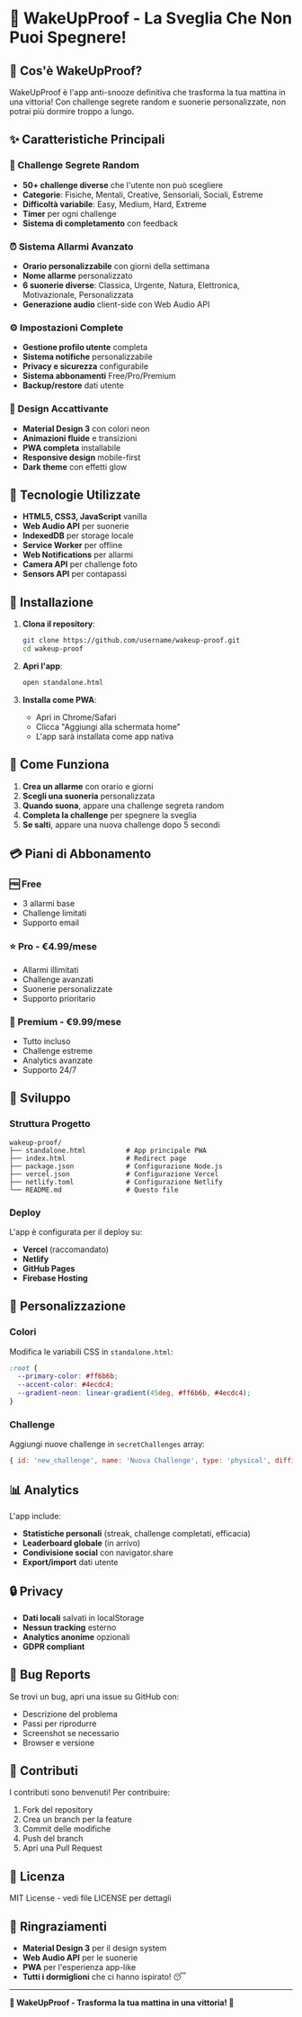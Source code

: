 # 🚨 WakeUpProof - La Sveglia Che Non Puoi Spegnere!

## 🎯 Cos'è WakeUpProof?

WakeUpProof è l'app anti-snooze definitiva che trasforma la tua mattina in una vittoria! Con challenge segrete random e suonerie personalizzate, non potrai più dormire troppo a lungo.

## ✨ Caratteristiche Principali

### 🎲 Challenge Segrete Random
- **50+ challenge diverse** che l'utente non può scegliere
- **Categorie**: Fisiche, Mentali, Creative, Sensoriali, Sociali, Estreme
- **Difficoltà variabile**: Easy, Medium, Hard, Extreme
- **Timer** per ogni challenge
- **Sistema di completamento** con feedback

### ⏰ Sistema Allarmi Avanzato
- **Orario personalizzabile** con giorni della settimana
- **Nome allarme** personalizzato
- **6 suonerie diverse**: Classica, Urgente, Natura, Elettronica, Motivazionale, Personalizzata
- **Generazione audio** client-side con Web Audio API

### ⚙️ Impostazioni Complete
- **Gestione profilo utente** completa
- **Sistema notifiche** personalizzabile
- **Privacy e sicurezza** configurabile
- **Sistema abbonamenti** Free/Pro/Premium
- **Backup/restore** dati utente

### 🎨 Design Accattivante
- **Material Design 3** con colori neon
- **Animazioni fluide** e transizioni
- **PWA completa** installabile
- **Responsive design** mobile-first
- **Dark theme** con effetti glow

## 🚀 Tecnologie Utilizzate

- **HTML5, CSS3, JavaScript** vanilla
- **Web Audio API** per suonerie
- **IndexedDB** per storage locale
- **Service Worker** per offline
- **Web Notifications** per allarmi
- **Camera API** per challenge foto
- **Sensors API** per contapassi

## 📱 Installazione

1. **Clona il repository**:
   ```bash
   git clone https://github.com/username/wakeup-proof.git
   cd wakeup-proof
   ```

2. **Apri l'app**:
   ```bash
   open standalone.html
   ```

3. **Installa come PWA**:
   - Apri in Chrome/Safari
   - Clicca "Aggiungi alla schermata home"
   - L'app sarà installata come app nativa

## 🎯 Come Funziona

1. **Crea un allarme** con orario e giorni
2. **Scegli una suoneria** personalizzata
3. **Quando suona**, appare una challenge segreta random
4. **Completa la challenge** per spegnere la sveglia
5. **Se salti**, appare una nuova challenge dopo 5 secondi

## 💳 Piani di Abbonamento

### 🆓 Free
- 3 allarmi base
- Challenge limitati
- Supporto email

### ⭐ Pro - €4.99/mese
- Allarmi illimitati
- Challenge avanzati
- Suonerie personalizzate
- Supporto prioritario

### 💎 Premium - €9.99/mese
- Tutto incluso
- Challenge estreme
- Analytics avanzate
- Supporto 24/7

## 🔧 Sviluppo

### Struttura Progetto
```
wakeup-proof/
├── standalone.html          # App principale PWA
├── index.html               # Redirect page
├── package.json             # Configurazione Node.js
├── vercel.json              # Configurazione Vercel
├── netlify.toml             # Configurazione Netlify
└── README.md                # Questo file
```

### Deploy
L'app è configurata per il deploy su:
- **Vercel** (raccomandato)
- **Netlify**
- **GitHub Pages**
- **Firebase Hosting**

## 🎨 Personalizzazione

### Colori
Modifica le variabili CSS in `standalone.html`:
```css
:root {
  --primary-color: #ff6b6b;
  --accent-color: #4ecdc4;
  --gradient-neon: linear-gradient(45deg, #ff6b6b, #4ecdc4);
}
```

### Challenge
Aggiungi nuove challenge in `secretChallenges` array:
```javascript
{ id: 'new_challenge', name: 'Nuova Challenge', type: 'physical', difficulty: 'medium', icon: '🔥' }
```

## 📊 Analytics

L'app include:
- **Statistiche personali** (streak, challenge completati, efficacia)
- **Leaderboard globale** (in arrivo)
- **Condivisione social** con navigator.share
- **Export/import** dati utente

## 🔒 Privacy

- **Dati locali** salvati in localStorage
- **Nessun tracking** esterno
- **Analytics anonime** opzionali
- **GDPR compliant**

## 🐛 Bug Reports

Se trovi un bug, apri una issue su GitHub con:
- Descrizione del problema
- Passi per riprodurre
- Screenshot se necessario
- Browser e versione

## 🤝 Contributi

I contributi sono benvenuti! Per contribuire:

1. Fork del repository
2. Crea un branch per la feature
3. Commit delle modifiche
4. Push del branch
5. Apri una Pull Request

## 📄 Licenza

MIT License - vedi file LICENSE per dettagli

## 🎉 Ringraziamenti

- **Material Design 3** per il design system
- **Web Audio API** per le suonerie
- **PWA** per l'esperienza app-like
- **Tutti i dormiglioni** che ci hanno ispirato! 😴

---

**🚨 WakeUpProof - Trasforma la tua mattina in una vittoria! 🚀**